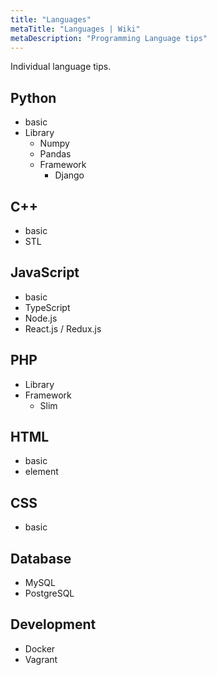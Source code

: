 ```yaml
---
title: "Languages"
metaTitle: "Languages | Wiki"
metaDescription: "Programming Language tips"
---
```


Individual language tips.

## Python

- basic
- Library
  - Numpy
  - Pandas
  - Framework
    - Django

## C++

- basic
- STL

## JavaScript

- basic
- TypeScript
- Node.js
- React.js / Redux.js

## PHP

- Library
- Framework
  - Slim

## HTML

- basic
- element

## CSS

- basic

## Database

- MySQL
- PostgreSQL

## Development

- Docker
- Vagrant
